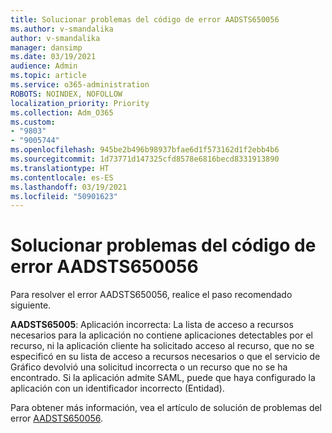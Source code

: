 ```yaml
---
title: Solucionar problemas del código de error AADSTS650056
ms.author: v-smandalika
author: v-smandalika
manager: dansimp
ms.date: 03/19/2021
audience: Admin
ms.topic: article
ms.service: o365-administration
ROBOTS: NOINDEX, NOFOLLOW
localization_priority: Priority
ms.collection: Adm_O365
ms.custom:
- "9803"
- "9005744"
ms.openlocfilehash: 945be2b496b98937bfae6d1f573162d1f2ebb4b6
ms.sourcegitcommit: 1d73771d147325cfd8578e6816becd8331913890
ms.translationtype: HT
ms.contentlocale: es-ES
ms.lasthandoff: 03/19/2021
ms.locfileid: "50901623"
---
```

# <a name="troubleshoot-error-code-aadsts650056"></a>Solucionar problemas del código de error AADSTS650056

Para resolver el error AADSTS650056, realice el paso recomendado siguiente.

**AADSTS65005**: Aplicación incorrecta: La lista de acceso a recursos necesarios para la aplicación no contiene aplicaciones detectables por el recurso, ni la aplicación cliente ha solicitado acceso al recurso, que no se especificó en su lista de acceso a recursos necesarios o que el servicio de Gráfico devolvió una solicitud incorrecta o un recurso que no se ha encontrado. Si la aplicación admite SAML, puede que haya configurado la aplicación con un identificador incorrecto (Entidad).

Para obtener más información, vea el artículo de solución de problemas del error [AADSTS650056](https://docs.microsoft.com/troubleshoot/azure/active-directory/error-code-aadsts650056-misconfigured-app).
